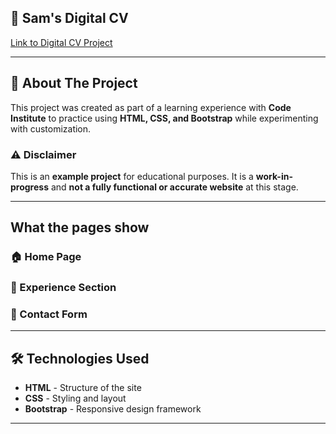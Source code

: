 ## 🚀 Sam's Digital CV

 <a href="https://samanthajadewright.github.io/Digital-CV/" target="_blank">Link to Digital CV Project </a>


---

## 📌 About The Project
This project was created as part of a learning experience with **Code Institute** to practice using **HTML, CSS, and Bootstrap** while experimenting with customization.

### ⚠️ Disclaimer
This is an **example project** for educational purposes. It is a **work-in-progress** and **not a fully functional or accurate website** at this stage.

---

## What the pages show

### 🏠 Home Page


### 💼 Experience Section


### 📩 Contact Form

---

## 🛠 Technologies Used
- **HTML** - Structure of the site  
- **CSS** - Styling and layout  
- **Bootstrap** - Responsive design framework  

---


